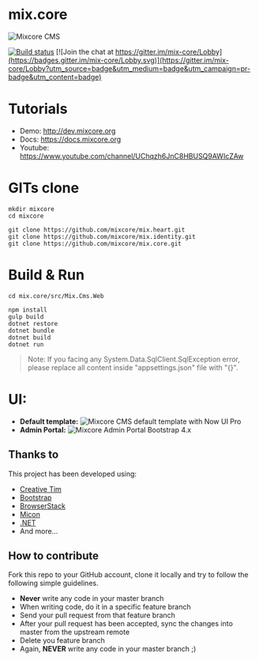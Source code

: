 # mix.core

![Mixcore CMS](https://github.com/mixcore/mix.core/blob/master/assets/mixcore.png?raw=true "What is Mixcore CMS?")

[![Build status](https://ci.appveyor.com/api/projects/status/8o02frivdxa0dgpl/branch/master?svg=true)](https://ci.appveyor.com/project/Smilefounder/mix-core/branch/master) [![Join the chat at https://gitter.im/mix-core/Lobby](https://badges.gitter.im/mix-core/Lobby.svg)](https://gitter.im/mix-core/Lobby?utm_source=badge&utm_medium=badge&utm_campaign=pr-badge&utm_content=badge)

# Tutorials
- Demo: http://dev.mixcore.org
- Docs: https://docs.mixcore.org
- Youtube: https://www.youtube.com/channel/UChqzh6JnC8HBUSQ9AWIcZAw

# GITs clone

```
mkdir mixcore
cd mixcore

git clone https://github.com/mixcore/mix.heart.git
git clone https://github.com/mixcore/mix.identity.git
git clone https://github.com/mixcore/mix.core.git
```

# Build & Run

```
cd mix.core/src/Mix.Cms.Web

npm install
gulp build
dotnet restore
dotnet bundle
dotnet build
dotnet run
```

> Note: If you facing any System.Data.SqlClient.SqlException error, please replace all content inside "appsettings.json" file with "{}".

# UI:  
  - **Default template:**
![Mixcore CMS default template with Now UI Pro](https://github.com/mixcore/mix.core/blob/master/assets/front-end.jpg?raw=true "Mixcore CMS default template with Now UI Pro")
  - **Admin Portal:**
![Mixcore Admin Portal Bootstrap 4.x](https://github.com/mixcore/mix.core/blob/master/assets/admin-portal.jpg?raw=true "Mixcore CMS Admin Portal Bootstrap 4")

## Thanks to

This project has been developed using:
* [Creative Tim](https://www.creative-tim.com/)
* [Bootstrap](https://getbootstrap.com/)
* [BrowserStack](https://www.browserstack.com/)
* [Micon](http://xtoolkit.github.io/Micon/icons/)
* [.NET](https://www.microsoft.com/net/core)
* And more...

## How to contribute

Fork this repo to your GitHub account, clone it locally and try to follow
the following simple guidelines.

* **Never** write any code in your master branch
* When writing code, do it in a specific feature branch
* Send your pull request from that feature branch
* After your pull request has been accepted, sync the changes into master from the upstream remote
* Delete you feature branch
* Again, **NEVER** write any code in your master branch ;)
